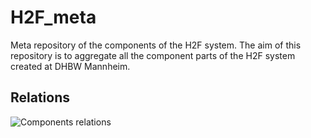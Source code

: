 # H2F_meta
Meta repository of the components of the H2F system.
The aim of this repository is to aggregate all the component parts of the H2F system created at DHBW Mannheim.

## Relations
![Components relations](https://github.com/lkzjdnb/H2F_components_graph/graph.svg)
